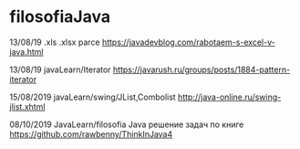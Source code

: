 # filosofiaJava
13/08/19
.xls .xlsx parce
https://javadevblog.com/rabotaem-s-excel-v-java.html

13/08/19
javaLearn/Iterator
https://javarush.ru/groups/posts/1884-pattern-iterator

15/08/2019
javaLearn/swing/JList,Combolist
http://java-online.ru/swing-jlist.xhtml

08/10/2019
JavaLearn/filosofia Java 
решение задач по книге
https://github.com/rawbenny/ThinkInJava4
